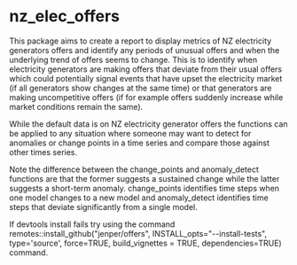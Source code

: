 # nz_elec_offers

This package aims to create a report to display metrics of NZ electricity generators offers and identify any periods of unusual offers and when the underlying trend of offers seems to change.  This is to identify when electricity generators are making offers that deviate from their usual offers which could potentially signal events that have upset the electricity market (if all generators show changes at the same time) or that generators are making uncompetitive offers (if for example offers suddenly increase while market conditions remain the same). 

While the default data is on NZ electricity generator offers the functions can be applied to any situation where someone may want to detect for anomalies or change points in a time series and compare those against other times series. 

Note the difference between the change_points and anomaly_detect functions are that the former suggests a sustained change while the latter suggests a short-term anomaly. change_points identifies time steps when one model changes to a new model and anomaly_detect identifies time steps that deviate significantly from a single model. 

If devtools install fails try using the command remotes::install_github("jenper/offers", INSTALL_opts="--install-tests", type='source', force=TRUE, build_vignettes = TRUE, dependencies=TRUE) command. 

